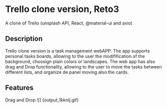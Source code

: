 # Trello clone version, Reto3
A clone of Trello (unsplash API, React, @material-ui and axio)

## Description
Trello clone version is a task management webAPP. The app supports personal tasks boards, allowing to the user the modifification of the background, choosign plain colors or landscapes. The web app has also drag and Drop functionality, allowing to the user to move the tasks between different lists, and organize de panel moving also the cards.

## Features
Drag and Drop
![] (output_1kknIj.gif)


